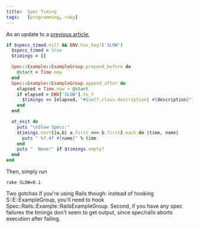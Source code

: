 ```yaml
---
title:  Spec Timing
tags:   [programming, ruby]
---
```


As an update to a [previous article](http://blog.tracefunc.com/2007/01/23/test-timing),

~~~ruby
if $specs_timed.nil? && ENV.has_key?('SLOW')
  $specs_timed = true
  $timings = []

  Spec::Example::ExampleGroup.prepend_before do
    @start = Time.now
  end
  Spec::Example::ExampleGroup.append_after do
    elapsed = Time.now - @start
    if elapsed > ENV['SLOW'].to_f
      $timings << [elapsed, "#{self.class.description} #{description}"]
    end
  end

  at_exit do
    puts "\nSlow Specs:"
    $timings.sort{|a,b| a.first <=> b.first}.each do |time, name|
      puts " %7.4f #{name}" % time
    end
    puts "  None!" if $timings.empty?
  end
end
~~~

Then, simply run

    rake SLOW=0.1

Two gotchas if you're using Rails though: instead of hooking S::E::ExampleGroup, you'll need to hook Spec::Rails::Example::RailsExampleGroup.  Second, if you have any spec failures the timings don't seem to get output, since spec/rails aborts execution after failing.

